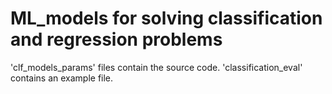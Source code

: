 # ML_models for solving classification and regression problems
'clf_models_params' files contain the source code.
'classification_eval' contains an example file.
